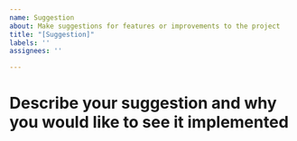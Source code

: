 ```yaml
---
name: Suggestion
about: Make suggestions for features or improvements to the project
title: "[Suggestion]"
labels: ''
assignees: ''

---
```


# Describe your suggestion and why you would like to see it implemented
